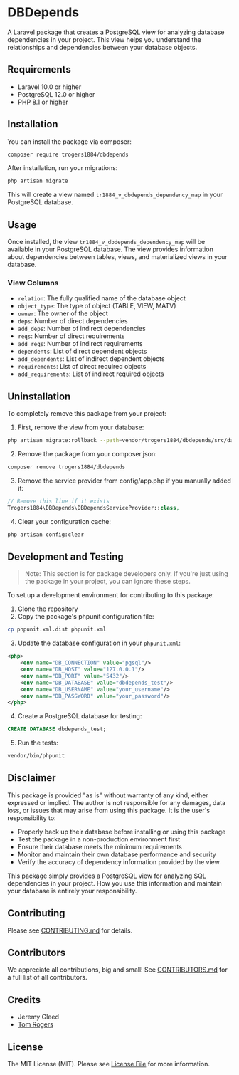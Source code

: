 # DBDepends

A Laravel package that creates a PostgreSQL view for analyzing database dependencies in your project. This view helps you understand the relationships and dependencies between your database objects.

## Requirements

- Laravel 10.0 or higher
- PostgreSQL 12.0 or higher
- PHP 8.1 or higher

## Installation

You can install the package via composer:

```bash
composer require trogers1884/dbdepends
```

After installation, run your migrations:

```bash
php artisan migrate
```

This will create a view named `tr1884_v_dbdepends_dependency_map` in your PostgreSQL database.

## Usage

Once installed, the view `tr1884_v_dbdepends_dependency_map` will be available in your PostgreSQL database. The view provides information about dependencies between tables, views, and materialized views in your database.

### View Columns

- `relation`: The fully qualified name of the database object
- `object_type`: The type of object (TABLE, VIEW, MATV)
- `owner`: The owner of the object
- `deps`: Number of direct dependencies
- `add_deps`: Number of indirect dependencies
- `reqs`: Number of direct requirements
- `add_reqs`: Number of indirect requirements
- `dependents`: List of direct dependent objects
- `add_dependents`: List of indirect dependent objects
- `requirements`: List of direct required objects
- `add_requirements`: List of indirect required objects

## Uninstallation

To completely remove this package from your project:

1. First, remove the view from your database:
```bash
php artisan migrate:rollback --path=vendor/trogers1884/dbdepends/src/database/migrations
```

2. Remove the package from your composer.json:
```bash
composer remove trogers1884/dbdepends
```

3. Remove the service provider from config/app.php if you manually added it:
```php
// Remove this line if it exists
Trogers1884\DBDepends\DBDependsServiceProvider::class,
```

4. Clear your configuration cache:
```bash
php artisan config:clear
```

## Development and Testing

> Note: This section is for package developers only. If you're just using the package in your project, you can ignore these steps.

To set up a development environment for contributing to this package:

1. Clone the repository
2. Copy the package's phpunit configuration file:
```bash
cp phpunit.xml.dist phpunit.xml
```

3. Update the database configuration in your `phpunit.xml`:
```xml
<php>
    <env name="DB_CONNECTION" value="pgsql"/>
    <env name="DB_HOST" value="127.0.0.1"/>
    <env name="DB_PORT" value="5432"/>
    <env name="DB_DATABASE" value="dbdepends_test"/>
    <env name="DB_USERNAME" value="your_username"/>
    <env name="DB_PASSWORD" value="your_password"/>
</php>
```

4. Create a PostgreSQL database for testing:
```sql
CREATE DATABASE dbdepends_test;
```

5. Run the tests:
```bash
vendor/bin/phpunit
```

## Disclaimer

This package is provided "as is" without warranty of any kind, either expressed or implied. The author is not responsible for any damages, data loss, or issues that may arise from using this package. It is the user's responsibility to:

- Properly back up their database before installing or using this package
- Test the package in a non-production environment first
- Ensure their database meets the minimum requirements
- Monitor and maintain their own database performance and security
- Verify the accuracy of dependency information provided by the view

This package simply provides a PostgreSQL view for analyzing SQL dependencies in your project. How you use this information and maintain your database is entirely your responsibility.

## Contributing

Please see [CONTRIBUTING.md](CONTRIBUTING.md) for details.

## Contributors

We appreciate all contributions, big and small! See [CONTRIBUTORS.md](CONTRIBUTORS.md) for a full list of all contributors.

## Credits

- Jeremy Gleed
- [Tom Rogers](https://github.com/trogers1884)

## License

The MIT License (MIT). Please see [License File](LICENSE.md) for more information.